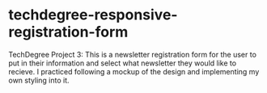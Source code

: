 # techdegree-responsive-registration-form

TechDegree Project 3: This is a newsletter registration form for the user to put in their information and select what newsletter they would like to recieve. I practiced following a mockup of the design and implementing my own styling into it.
